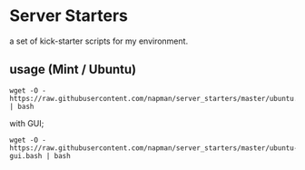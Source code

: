 # Server Starters 

a set of kick-starter scripts for my environment. 

## usage (Mint / Ubuntu)

```
wget -O - https://raw.githubusercontent.com/napman/server_starters/master/ubuntu.bash | bash
```

with GUI;

```
wget -O - https://raw.githubusercontent.com/napman/server_starters/master/ubuntu-gui.bash | bash
```
